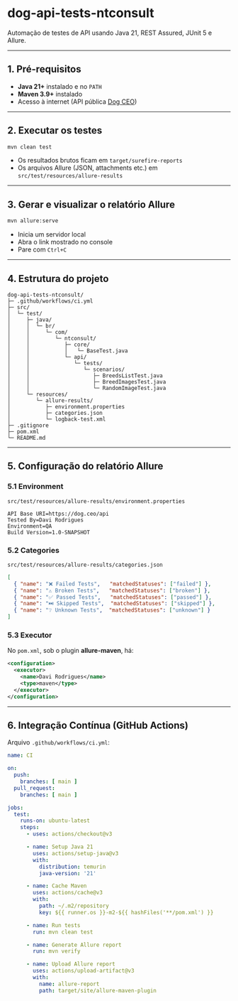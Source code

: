 # dog-api-tests-ntconsult

Automação de testes de API usando Java 21, REST Assured, JUnit 5 e Allure.

---

## 1. Pré-requisitos

- **Java 21+** instalado e no `PATH`  
- **Maven 3.9+** instalado  
- Acesso à internet (API pública [Dog CEO](https://dog.ceo))

---

## 2. Executar os testes

```bash
mvn clean test
```

- Os resultados brutos ficam em `target/surefire-reports`  
- Os arquivos Allure (JSON, attachments etc.) em `src/test/resources/allure-results`

---

## 3. Gerar e visualizar o relatório Allure

```bash
mvn allure:serve
```

- Inicia um servidor local  
- Abra o link mostrado no console  
- Pare com `Ctrl+C`

---

## 4. Estrutura do projeto

```
dog-api-tests-ntconsult/
├─ .github/workflows/ci.yml
├─ src/
│  └─ test/
│     ├─ java/
│     │  └─ br/
│     │     └─ com/
│     │        └─ ntconsult/
│     │           ├─ core/
│     │           │   └─ BaseTest.java
│     │           └─ api/
│     │              └─ tests/
│     │                 └─ scenarios/
│     │                    ├─ BreedsListTest.java
│     │                    ├─ BreedImagesTest.java
│     │                    └─ RandomImageTest.java
│     └─ resources/
│        └─ allure-results/
│           ├─ environment.properties
│           ├─ categories.json
│           └─ logback-test.xml
├─ .gitignore
├─ pom.xml
└─ README.md
```

---

## 5. Configuração do relatório Allure

### 5.1 Environment

`src/test/resources/allure-results/environment.properties`
```properties
API Base URI=https://dog.ceo/api
Tested By=Davi Rodrigues
Environment=QA
Build Version=1.0-SNAPSHOT
```

### 5.2 Categories

`src/test/resources/allure-results/categories.json`
```json
[
  { "name": "❌ Failed Tests",   "matchedStatuses": ["failed"] },
  { "name": "⚠️ Broken Tests",   "matchedStatuses": ["broken"] },
  { "name": "✅ Passed Tests",   "matchedStatuses": ["passed"] },
  { "name": "⏭️ Skipped Tests",  "matchedStatuses": ["skipped"] },
  { "name": "❔ Unknown Tests",  "matchedStatuses": ["unknown"] }
]
```

### 5.3 Executor

No `pom.xml`, sob o plugin **allure-maven**, há:
```xml
<configuration>
  <executor>
    <name>Davi Rodrigues</name>
    <type>maven</type>
  </executor>
</configuration>
```

---

## 6. Integração Contínua (GitHub Actions)

Arquivo `.github/workflows/ci.yml`:

```yaml
name: CI

on:
  push:
    branches: [ main ]
  pull_request:
    branches: [ main ]

jobs:
  test:
    runs-on: ubuntu-latest
    steps:
      - uses: actions/checkout@v3

      - name: Setup Java 21
        uses: actions/setup-java@v3
        with:
          distribution: temurin
          java-version: '21'

      - name: Cache Maven
        uses: actions/cache@v3
        with:
          path: ~/.m2/repository
          key: ${{ runner.os }}-m2-${{ hashFiles('**/pom.xml') }}

      - name: Run tests
        run: mvn clean test

      - name: Generate Allure report
        run: mvn verify

      - name: Upload Allure report
        uses: actions/upload-artifact@v3
        with:
          name: allure-report
          path: target/site/allure-maven-plugin
```
